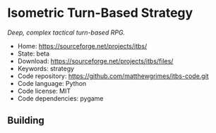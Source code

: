 # Isometric Turn-Based Strategy

_Deep, complex tactical turn-based RPG._

- Home: https://sourceforge.net/projects/itbs/
- State: beta
- Download: https://sourceforge.net/projects/itbs/files/
- Keywords: strategy
- Code repository: https://github.com/matthewgrimes/itbs-code.git
- Code language: Python
- Code license: MIT
- Code dependencies: pygame

## Building

